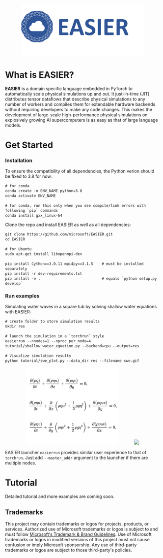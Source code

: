 <div align="center">
  <img width="400px" src="tutorial/logo.png"/>
</div>

# What is EASIER?

**EASIER** is a domain specific language embedded in PyTorch to automatically scale physical simulations up and out.
It just-in-time (JIT) distributes tensor dataflows that describe physical simulations to any number of workers and compiles them for extendable hardware backends without requiring developers to make any code changes.
This makes the development of large-scale high-performance physical simulations on explosively growing AI supercomputers is as easy as that of large language models.

# Get Started

### Installation

To ensure the compatibility of all dependencies, the Python verion should be fixed to 3.8 for now.

```shell
# for conda
conda create -n ENV_NAME python=3.8
conda activate ENV_NAME

# for conda, run this only when you see compile/link errors with following `pip` commands
conda install gxx_linux-64
```

Clone the repo and install EASIER as well as all dependencies:

```shell
git clone https://github.com/microsoft/EASIER.git
cd EASIER

# for Ubuntu
sudo apt-get install libopenmpi-dev

pip install Cython==3.0.11 mpi4py==3.1.5    # must be installed separately
pip install -r dev-requirements.txt
pip install -e .                            # equals `python setup.py develop`
```

### Run examples

Simulating water waves in a square tub by solving shallow water equations with EASIER:
```shell
# create folder to store simulation results
mkdir res

# launch the simulation in a `torchrun` style
easierrun --nnodes=1 --nproc_per_node=4 tutorial/shallow_water_equation.py --backend=cpu --output=res

# Visualize simulation results
python tutorial/swe_plot.py --data_dir res --filename swe.gif
```

<div align="center">
  <img width="300px" src="tutorial/swe.png">
  &nbsp &nbsp &nbsp &nbsp &nbsp &nbsp
  <img width="330px" src="tutorial/swe.gif"/>
</div>

EASIER launcher `easierrun` provides similar user experience to that of `torchrun`.
Just add `--master_addr` argument to the launcher if there are multiple nodes.

# Tutorial
Detailed tutorial and more examples are coming soon.

## Trademarks

This project may contain trademarks or logos for projects, products, or services. Authorized use of Microsoft
trademarks or logos is subject to and must follow
[Microsoft's Trademark & Brand Guidelines](https://www.microsoft.com/legal/intellectualproperty/trademarks/usage/general).
Use of Microsoft trademarks or logos in modified versions of this project must not cause confusion or imply Microsoft sponsorship.
Any use of third-party trademarks or logos are subject to those third-party's policies.
